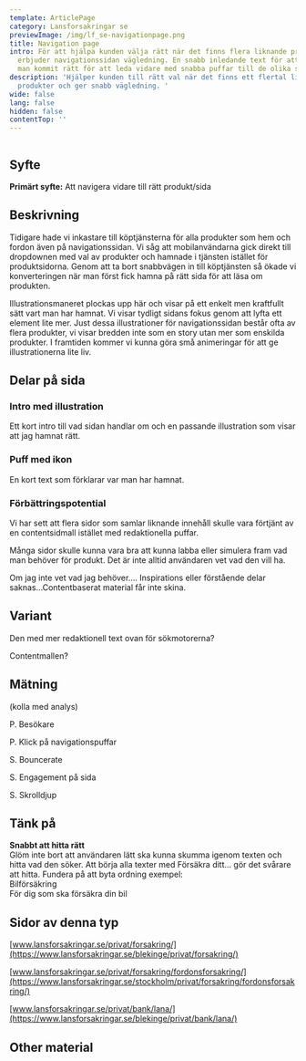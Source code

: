 ```yaml
---
template: ArticlePage
category: Lansforsakringar se
previewImage: /img/lf_se-navigationpage.png
title: Navigation page
intro: För att hjälpa kunden välja rätt när det finns flera liknande produkter
  erbjuder navigationssidan vägledning. En snabb inledande text för att visa att
  man kommit rätt för att leda vidare med snabba puffar till de olika sidorna.
description: 'Hjälper kunden till rätt val när det finns ett flertal liknande
  produkter och ger snabb vägledning. '
wide: false
lang: false
hidden: false
contentTop: ''
---
```


<figure class="Image null Image__wide"><img src="/img/lfse-navsida.jpg" srcset="/img/lfse-navsida.jpg 2x" alt=""><figcaption><div class="Image__caption"></div></figcaption></figure>

## Syfte

**Primärt syfte:** Att navigera vidare till rätt produkt/sida

## Beskrivning

Tidigare hade vi inkastare till köptjänsterna för alla produkter som hem och fordon även på navigationssidan. Vi såg att mobilanvändarna gick direkt till dropdownen med val av produkter och hamnade i tjänsten istället för produktsidorna. Genom att ta bort snabbvägen in till köptjänsten så ökade vi konverteringen när man först fick hamna på rätt sida för att läsa om produkten.

Illustrationsmaneret plockas upp här och visar på ett enkelt men kraftfullt sätt vart man har hamnat. Vi visar tydligt sidans fokus genom att lyfta ett element lite mer. Just dessa illustrationer för navigationssidan består ofta av flera produkter, vi visar bredden inte som en story utan mer som enskilda produkter. I framtiden kommer vi kunna göra små animeringar för att ge illustrationerna lite liv.

## Delar på sida

### Intro med illustration

Ett kort intro till vad sidan handlar om och en passande illustration som visar att jag hamnat rätt.

### Puff med ikon

En kort text som förklarar var man har hamnat.

### Förbättringspotential

Vi har sett att flera sidor som samlar liknande innehåll skulle vara förtjänt av en contentsidmall istället med redaktionella puffar.

Många sidor skulle kunna vara bra att kunna labba eller simulera fram vad man behöver för produkt. Det är inte alltid användaren vet vad den vill ha.

Om jag inte vet vad jag behöver…. Inspirations eller förstående delar saknas…Contentbaserat material får inte skina.

## Variant

Den med mer redaktionell text ovan för sökmotorerna?

Contentmallen?

## Mätning

(kolla med analys)

P. Besökare

P. Klick på navigationspuffar

S. Bouncerate

S. Engagement på sida

S. Skrolldjup

## Tänk på

**Snabbt att hitta rätt**\
Glöm inte bort att användaren lätt ska kunna skumma igenom texten och hitta vad den söker. Att börja alla texter med Försäkra ditt… gör det svårare att hitta. Fundera på att byta ordning exempel:\
Bilförsäkring\
För dig som ska försäkra din bil

## Sidor av denna typ

[www.lansforsakringar.se/privat/forsakring/](https://www.lansforsakringar.se/blekinge/privat/forsakring/)

[www.lansforsakringar.se/privat/forsakring/fordonsforsakring/](https://www.lansforsakringar.se/stockholm/privat/forsakring/fordonsforsakring/)

[www.lansforsakringar.se/privat/bank/lana/](https://www.lansforsakringar.se/blekinge/privat/bank/lana/)

## Other material[](https://lfds.netlify.app/components/web/button-and-links/buttons#other-material)
